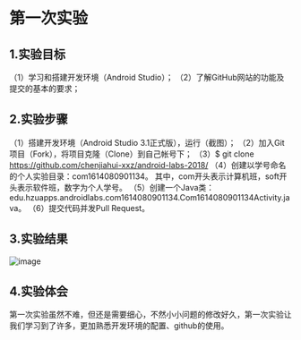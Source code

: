  # 第一次实验
 ## 1.实验目标
 （1）学习和搭建开发环境（Android Studio）；
 （2）了解GitHub网站的功能及提交的基本的要求；
 ## 2.实验步骤
 （1）搭建开发环境（Android Studio 3.1正式版），运行（截图）；
 （2）加入Git项目（Fork），将项目克隆（Clone）到自己帐号下；
 （3）$ git clone https://github.com/chenjiahui-xxz/android-labs-2018/
 （4）创建以学号命名的个人实验目录：com1614080901134。
     其中，com开头表示计算机班，soft开头表示软件班，数字为个人学号。
 （5）创建一个Java类：edu.hzuapps.androidlabs.com1614080901134.Com1614080901134Activity.java。
 （6）提交代码并发Pull Request。
 ## 3.实验结果
  ![image](https://github.com/chenjiahui-xxz/android-labs-2018/blob/master/com1614080901134/com1614080901134.jpg)
 ## 4.实验体会
  第一次实验虽然不难，但还是需要细心，不然小小问题的修改好久，第一次实验让我们学习到了许多，更加熟悉开发环境的配置、github的使用。
  
